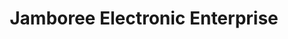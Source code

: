---
title: "Jamboree Electronic Enterprise"
url: /monrovia/jamboree-electronic-enterprise/
shop: Elektronik
---